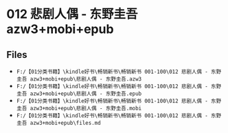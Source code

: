 # 012 悲剧人偶 - 东野圭吾 azw3+mobi+epub

## Files

- `F:/【01分类书籍】\kindle好书\畅销新书\畅销新书 001-100\012 悲剧人偶 - 东野圭吾 azw3+mobi+epub\悲剧人偶 - 东野圭吾.azw3`
- `F:/【01分类书籍】\kindle好书\畅销新书\畅销新书 001-100\012 悲剧人偶 - 东野圭吾 azw3+mobi+epub\悲剧人偶 - 东野圭吾.epub`
- `F:/【01分类书籍】\kindle好书\畅销新书\畅销新书 001-100\012 悲剧人偶 - 东野圭吾 azw3+mobi+epub\悲剧人偶 - 东野圭吾.mobi`
- `F:/【01分类书籍】\kindle好书\畅销新书\畅销新书 001-100\012 悲剧人偶 - 东野圭吾 azw3+mobi+epub\files.md`
